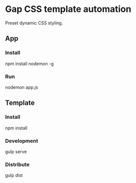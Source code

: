 # Gap CSS template automation
Preset dynamic CSS styling.

## App
### Install
npm install nodemon -g

### Run
nodemon app.js 

## Template
### Install
npm install

### Development
gulp serve

### Distribute
gulp dist